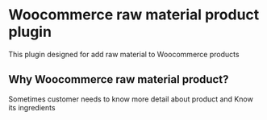 # Woocommerce raw material product plugin

This plugin designed for add raw material to Woocommerce products

## Why Woocommerce raw material product?

Sometimes customer needs to know more detail about product and  Know its ingredients
